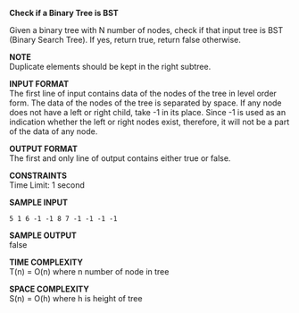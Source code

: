 **Check if a Binary Tree is BST**

Given a binary tree with N number of nodes, check if that input tree is BST (Binary Search Tree). If yes, return true, return false otherwise.

**NOTE**\
Duplicate elements should be kept in the right subtree.

**INPUT FORMAT**\
The first line of input contains data of the nodes of the tree in level order form. The data of the nodes of the tree is separated by space. If any node does not have a left or right child, take -1 in its place. Since -1 is used as an indication whether the left or right nodes exist, therefore, it will not be a part of the data of any node.

**OUTPUT FORMAT**\
The first and only line of output contains either true or false.

**CONSTRAINTS**\
Time Limit: 1 second

**SAMPLE INPUT**
```
5 1 6 -1 -1 8 7 -1 -1 -1 -1
```

**SAMPLE OUTPUT**\
false

**TIME COMPLEXITY**\
T(n) = O(n) where n number of node in tree

**SPACE COMPLEXITY**\
S(n) = O(h) where h is height of tree
